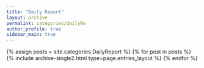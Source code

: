 ```yaml
---
title: "Daily Report"
layout: archive
permalink: categories/dailyRe
author_profile: true
sidebar_main: true
---
```


{% assign posts = site.categories.DailyReport  %}
{% for post in posts %} {% include archive-single2.html type=page.entries_layout %} {% endfor %}
